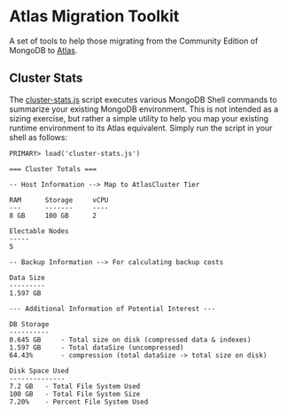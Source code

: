 # Atlas Migration Toolkit

A set of tools to help those migrating from the Community Edition of MongoDB to [Atlas](https://www.mongodb.com/cloud/atlas).

## Cluster Stats
The [cluster-stats.js](cluster-stats.js) script executes various MongoDB Shell commands to summarize your existing MongoDB environment. This is not intended as a sizing exercise, but rather a simple utility to help you map your existing runtime environment to its Atlas equivalent. Simply run the script in your shell as follows: 

```
PRIMARY> load('cluster-stats.js')

=== Cluster Totals ===

-- Host Information --> Map to AtlasCluster Tier

RAM 	 Storage 	 vCPU
--- 	 ------- 	 ----
8 GB 	 100 GB 	 2

Electable Nodes
-----
5

-- Backup Information --> For calculating backup costs

Data Size
---------
1.597 GB

--- Additional Information of Potential Interest ---

DB Storage
----------
0.645 GB 	 - Total size on disk (compressed data & indexes)
1.597 GB 	 - Total dataSize (uncompressed)
64.43% 		 - compression (total dataSize -> total size on disk)

Disk Space Used
--------------
7.2 GB 	 - Total File System Used
100 GB 	 - Total File System Size
7.20% 	 - Percent File System Used
```




